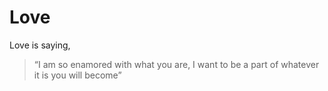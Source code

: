 # Love

Love is saying,
> “I am so enamored with what you are,
> I want to be a part of whatever it is you will become”